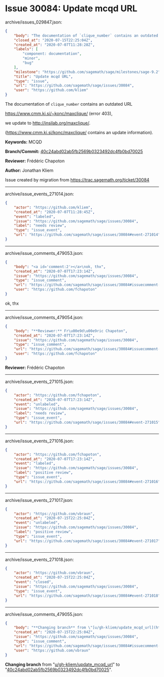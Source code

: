 # Issue 30084: Update mcqd URL

archive/issues_029847.json:
```json
{
    "body": "The documentation of `clique_number` contains an outdated URL\n\nhttps://www.cmm.ki.si/~konc/maxclique/ (error 403),\n\nwe update to http://insilab.org/maxclique/.\n\n(https://www.cmm.ki.si/konc/maxclique/ contains an update information).\n\n**Keywords:** MCQD\n\n**Branch/Commit:** [40c24abd02ab5fb2569b0323492dc4fb0bd70025](https://github.com/sagemath/sagetrac-mirror/commit/40c24abd02ab5fb2569b0323492dc4fb0bd70025)\n\n**Reviewer:** Fr\u00e9d\u00e9ric Chapoton\n\n**Author:** Jonathan Kliem\n\nIssue created by migration from https://trac.sagemath.org/ticket/30084\n\n",
    "closed_at": "2020-07-15T22:25:04Z",
    "created_at": "2020-07-07T11:28:28Z",
    "labels": [
        "component: documentation",
        "minor",
        "bug"
    ],
    "milestone": "https://github.com/sagemath/sage/milestones/sage-9.2",
    "title": "Update mcqd URL",
    "type": "issue",
    "url": "https://github.com/sagemath/sage/issues/30084",
    "user": "https://github.com/kliem"
}
```
The documentation of `clique_number` contains an outdated URL

https://www.cmm.ki.si/~konc/maxclique/ (error 403),

we update to http://insilab.org/maxclique/.

(https://www.cmm.ki.si/konc/maxclique/ contains an update information).

**Keywords:** MCQD

**Branch/Commit:** [40c24abd02ab5fb2569b0323492dc4fb0bd70025](https://github.com/sagemath/sagetrac-mirror/commit/40c24abd02ab5fb2569b0323492dc4fb0bd70025)

**Reviewer:** Frédéric Chapoton

**Author:** Jonathan Kliem

Issue created by migration from https://trac.sagemath.org/ticket/30084





---

archive/issue_events_271014.json:
```json
{
    "actor": "https://github.com/kliem",
    "created_at": "2020-07-07T11:28:45Z",
    "event": "labeled",
    "issue": "https://github.com/sagemath/sage/issues/30084",
    "label": "needs review",
    "type": "issue_event",
    "url": "https://github.com/sagemath/sage/issues/30084#event-271014"
}
```



---

archive/issue_comments_479053.json:
```json
{
    "body": "<a id='comment:2'></a>\nok, thx",
    "created_at": "2020-07-07T17:23:14Z",
    "issue": "https://github.com/sagemath/sage/issues/30084",
    "type": "issue_comment",
    "url": "https://github.com/sagemath/sage/issues/30084#issuecomment-479053",
    "user": "https://github.com/fchapoton"
}
```

<a id='comment:2'></a>
ok, thx



---

archive/issue_comments_479054.json:
```json
{
    "body": "**Reviewer:** Fr\u00e9d\u00e9ric Chapoton",
    "created_at": "2020-07-07T17:23:14Z",
    "issue": "https://github.com/sagemath/sage/issues/30084",
    "type": "issue_comment",
    "url": "https://github.com/sagemath/sage/issues/30084#issuecomment-479054",
    "user": "https://github.com/fchapoton"
}
```

**Reviewer:** Frédéric Chapoton



---

archive/issue_events_271015.json:
```json
{
    "actor": "https://github.com/fchapoton",
    "created_at": "2020-07-07T17:23:14Z",
    "event": "unlabeled",
    "issue": "https://github.com/sagemath/sage/issues/30084",
    "label": "needs review",
    "type": "issue_event",
    "url": "https://github.com/sagemath/sage/issues/30084#event-271015"
}
```



---

archive/issue_events_271016.json:
```json
{
    "actor": "https://github.com/fchapoton",
    "created_at": "2020-07-07T17:23:14Z",
    "event": "labeled",
    "issue": "https://github.com/sagemath/sage/issues/30084",
    "label": "positive review",
    "type": "issue_event",
    "url": "https://github.com/sagemath/sage/issues/30084#event-271016"
}
```



---

archive/issue_events_271017.json:
```json
{
    "actor": "https://github.com/vbraun",
    "created_at": "2020-07-15T22:25:04Z",
    "event": "unlabeled",
    "issue": "https://github.com/sagemath/sage/issues/30084",
    "label": "positive review",
    "type": "issue_event",
    "url": "https://github.com/sagemath/sage/issues/30084#event-271017"
}
```



---

archive/issue_events_271018.json:
```json
{
    "actor": "https://github.com/vbraun",
    "created_at": "2020-07-15T22:25:04Z",
    "event": "closed",
    "issue": "https://github.com/sagemath/sage/issues/30084",
    "type": "issue_event",
    "url": "https://github.com/sagemath/sage/issues/30084#event-271018"
}
```



---

archive/issue_comments_479055.json:
```json
{
    "body": "**Changing branch** from \"[u/gh-kliem/update_mcqd_url](https://github.com/sagemath/sagetrac-mirror/tree/u/gh-kliem/update_mcqd_url)\" to \"[40c24abd02ab5fb2569b0323492dc4fb0bd70025](https://github.com/sagemath/sagetrac-mirror/commit/40c24abd02ab5fb2569b0323492dc4fb0bd70025)\".",
    "created_at": "2020-07-15T22:25:04Z",
    "issue": "https://github.com/sagemath/sage/issues/30084",
    "type": "issue_comment",
    "url": "https://github.com/sagemath/sage/issues/30084#issuecomment-479055",
    "user": "https://github.com/vbraun"
}
```

**Changing branch** from "[u/gh-kliem/update_mcqd_url](https://github.com/sagemath/sagetrac-mirror/tree/u/gh-kliem/update_mcqd_url)" to "[40c24abd02ab5fb2569b0323492dc4fb0bd70025](https://github.com/sagemath/sagetrac-mirror/commit/40c24abd02ab5fb2569b0323492dc4fb0bd70025)".
